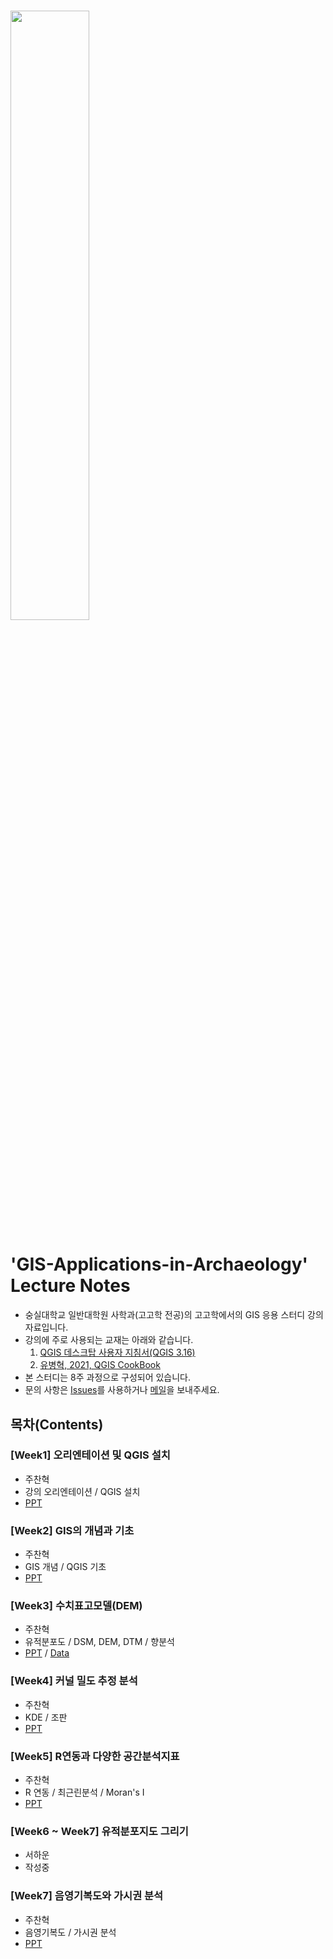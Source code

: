 # 
<img src="https://user-images.githubusercontent.com/64909586/186408061-58a88e85-be08-47f2-b3b3-2c9e04a9dec6.png" width=50% height=50%>

# 'GIS-Applications-in-Archaeology' Lecture Notes

- 숭실대학교 일반대학원 사학과(고고학 전공)의 고고학에서의 GIS 응용 스터디 강의자료입니다.
- 강의에 주로 사용되는 교재는 아래와 같습니다.
	1. [QGIS 데스크탑 사용자 지침서(QGIS 3.16)](https://docs.qgis.org/3.16/ko/docs/index.html)
	2. [유병혁, 2021, QGIS CookBook](https://www.dropbox.com/sh/j8suyyl9zrllgvu/AAC29o1e4MXFkLSpjSNtpzDba?dl=0)
- 본 스터디는 8주 과정으로 구성되어 있습니다.
- 문의 사항은 [Issues](https://github.com/ChanToRe/GIS-Applications-in-Archaeology/issues)를 사용하거나 [메일](chanhyeok@soongsil.ac.kr)을 보내주세요.

## 목차(Contents)
### [Week1] 오리엔테이션 및 QGIS 설치
- 주찬혁
- 강의 오리엔테이션 / QGIS 설치
- [PPT](https://github.com/ChanToRe/GIS-Applications-in-Archaeology/blob/main/Week1/1%EC%A3%BC%EC%B0%A8%2C%20%EC%98%A4%EB%A6%AC%EC%97%94%ED%85%8C%EC%9D%B4%EC%85%98(%EC%88%AD%EC%8B%A4%EB%8C%80%20%EC%84%9D%EC%82%AC%EA%B3%BC%EC%A0%95%20%EC%A3%BC%EC%B0%AC%ED%98%81).pdf)

### [Week2] GIS의 개념과 기초
- 주찬혁
- GIS 개념 / QGIS 기초
- [PPT](https://github.com/ChanToRe/GIS-Applications-in-Archaeology/blob/main/Week2/2%EC%A3%BC%EC%B0%A8%2C%20GIS%EC%9D%98%20%EA%B0%9C%EB%85%90%EA%B3%BC%20%EA%B8%B0%EC%B4%88(%EC%88%AD%EC%8B%A4%EB%8C%80%20%EC%84%9D%EC%82%AC%EA%B3%BC%EC%A0%95%20%EC%A3%BC%EC%B0%AC%ED%98%81).pdf)

### [Week3] 수치표고모델(DEM)
- 주찬혁
- 유적분포도 / DSM, DEM, DTM / 향분석
- [PPT](https://github.com/ChanToRe/GIS-Applications-in-Archaeology/blob/main/Week3/3%EC%A3%BC%EC%B0%A8%2C%20%EC%88%98%EC%B9%98%ED%91%9C%EA%B3%A0%EB%AA%A8%EB%8D%B8(%EC%88%AD%EC%8B%A4%EB%8C%80%20%EC%84%9D%EC%82%AC%EA%B3%BC%EC%A0%95%20%EC%A3%BC%EC%B0%AC%ED%98%81).pdf) / [Data](https://github.com/ChanToRe/GIS-Applications-in-Archaeology/blob/main/Week3/C14_pithouse.csv)

### [Week4] 커널 밀도 추정 분석
- 주찬혁
- KDE / 조판
- [PPT](https://github.com/ChanToRe/GIS-Applications-in-Archaeology/blob/main/Week4/4%EC%A3%BC%EC%B0%A8%2C%20%EC%BB%A4%EB%84%90%20%EB%B0%80%EB%8F%84%20%EC%B6%94%EC%A0%95%20%EB%B6%84%EC%84%9D(%EC%88%AD%EC%8B%A4%EB%8C%80%20%EC%84%9D%EC%82%AC%EA%B3%BC%EC%A0%95%20%EC%A3%BC%EC%B0%AC%ED%98%81).pdf)

### [Week5] R연동과 다양한 공간분석지표
- 주찬혁
- R 연동 / 최근린분석 / Moran's I
- [PPT](https://github.com/ChanToRe/GIS-Applications-in-Archaeology/blob/main/Week5/5%EC%A3%BC%EC%B0%A8%2C%20R%EC%97%B0%EB%8F%99%EA%B3%BC%20%EB%8B%A4%EC%96%91%ED%95%9C%20%EA%B3%B5%EA%B0%84%EB%B6%84%EC%84%9D%EC%A7%80%ED%91%9C.pdf)

### [Week6 ~ Week7] 유적분포지도 그리기
- 서하운
- 작성중

### [Week7] 음영기복도와 가시권 분석
- 주찬혁
- 음영기복도 / 가시권 분석
- [PPT](https://github.com/ChanToRe/GIS-Applications-in-Archaeology/blob/main/Week8/8%EC%A3%BC%EC%B0%A8%2C%20%EC%9D%8C%EC%98%81%EA%B8%B0%EB%B3%B5%EB%8F%84%EC%99%80%20%EA%B0%80%EC%8B%9C%EA%B6%8C%20%EB%B6%84%EC%84%9D.pdf)